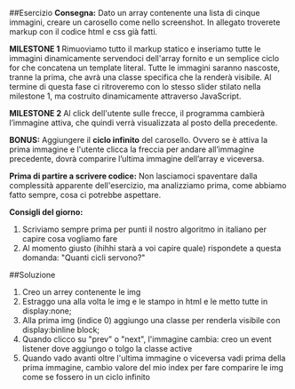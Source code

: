 ##Esercizio
**Consegna:**
Dato un array contenente una lista di cinque immagini, creare un carosello come nello screenshot.
In allegato troverete markup con il codice html e css già fatti.

**MILESTONE 1**
Rimuoviamo tutto il markup statico e inseriamo tutte le immagini dinamicamente servendoci dell'array fornito e un semplice ciclo for che concatena un template literal.
Tutte le immagini saranno nascoste, tranne la prima, che avrà una classe specifica che la renderà visibile.
Al termine di questa fase ci ritroveremo con lo stesso slider stilato nella milestone 1, ma costruito dinamicamente attraverso JavaScript.

**MILESTONE 2**
Al click dell'utente sulle frecce, il programma cambierà l’immagine attiva, che quindi verrà visualizzata al posto della precedente.

**BONUS:**
Aggiungere il **ciclo infinito** del carosello. Ovvero se è attiva la prima immagine e l'utente clicca la freccia per andare all’immagine precedente, dovrà comparire l’ultima immagine dell’array e viceversa.

**Prima di partire a scrivere codice:**
Non lasciamoci spaventare dalla complessità apparente dell'esercizio, ma analizziamo prima, come abbiamo fatto sempre, cosa ci potrebbe aspettare.

**Consigli del giorno:**

1. Scriviamo sempre prima per punti il nostro algoritmo in italiano per capire cosa vogliamo fare
2. Al momento giusto (ihihhi starà a voi capire quale) rispondete a questa domanda: "Quanti cicli servono?"

##Soluzione

1. Creo un arrey contenente le img
2. Estraggo una alla volta le img e le stampo in html e le metto tutte in display:none;
3. Alla prima img (indice 0) aggiungo una classe per renderla visibile con display:binline block;
4. Quando clicco su "prev" o "next", l'immagine cambia:
   creo un event listener dove aggiungo o tolgo la classe active
5. Quando vado avanti oltre l'ultima immagine o viceversa vadi prima della prima immagine, cambio valore del mio index per fare comparire le img come se fossero in un ciclo infinito
